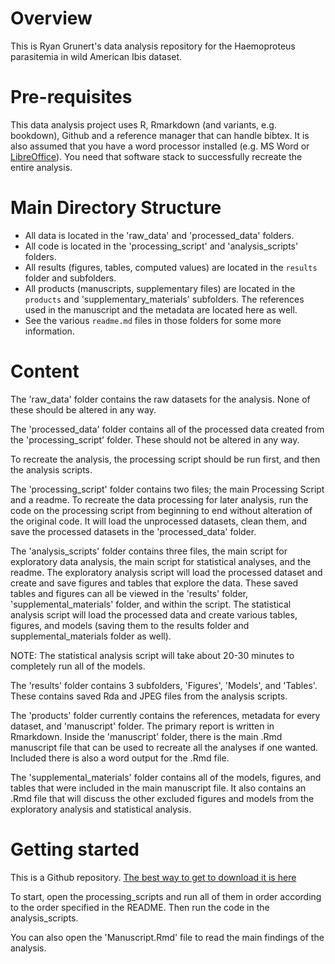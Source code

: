 # Overview

This is Ryan Grunert's data analysis repository for the Haemoproteus parasitemia in wild American Ibis dataset.

# Pre-requisites

This data analysis project uses R, Rmarkdown (and variants, e.g. bookdown), Github and a reference manager that can handle bibtex. It is also assumed that you have a word processor installed (e.g. MS Word or [LibreOffice](https://www.libreoffice.org/)). You need that software stack to successfully recreate the entire analysis.

# Main Directory Structure

* All data is located in the 'raw_data' and 'processed_data' folders.
* All code is located in the 'processing_script' and 'analysis_scripts' folders.
* All results (figures, tables, computed values) are located in the `results` folder and subfolders.
* All products (manuscripts, supplementary files) are located in the  `products` and 'supplementary_materials' subfolders. The references used in the manuscript and the metadata are located here as well.
* See the various `readme.md` files in those folders for some more information.

# Content 

The 'raw_data' folder contains the raw datasets for the analysis. None of these should be altered in any way. 

The 'processed_data' folder contains all of the processed data created from the 'processing_script' folder. These should not be altered in any way.

To recreate the analysis, the processing script should be run first, and then the analysis scripts.

The 'processing_script' folder contains two files; the main Processing Script and a readme. To recreate the data processing for later analysis, run the code on the processing script from beginning to end without alteration of the original code. It will load the unprocessed datasets, clean them, and save the processed datasets in the 'processed_data' folder.

The 'analysis_scripts' folder contains three files, the main script for exploratory data analysis, the main script for statistical analyses, and the readme. The exploratory analysis script will load the processed dataset and create and save figures and tables that explore the data. These saved tables and figures can all be viewed in the 'results' folder, 'supplemental_materials' folder, and within the script. The statistical analysis script will load the processed data and create various tables, figures, and models (saving them to the results folder and supplemental_materials folder as well). 

NOTE: The statistical analysis script will take about 20-30 minutes to completely run all of the models.

The 'results' folder contains 3 subfolders, 'Figures', 'Models', and 'Tables'. These contains saved Rda and JPEG files from the analysis scripts.

The 'products' folder currently contains the references, metadata for every dataset, and 'manuscript' folder. The primary report is written in Rmarkdown. Inside the 'manuscript' folder, there is the main .Rmd manuscript file that can be used to recreate all the analyses if one wanted. Included there is also a word output for the .Rmd file.
	
The 'supplemental_materials' folder contains all of the models, figures, and tables that were included in the main manuscript file. It also contains an .Rmd file that will discuss the other excluded figures and models from the exploratory analysis and statistical analysis. 

# Getting started

This is a Github repository. [The best way to get to download it is here](https://github.com/RKAG12/RyanGrunert-MADA-project)

To start, open the processing_scripts and run all of them in order according to the order specified in the README. Then run the code in the analysis_scripts.

You can also open the 'Manuscript.Rmd' file to read the main findings of the analysis.


